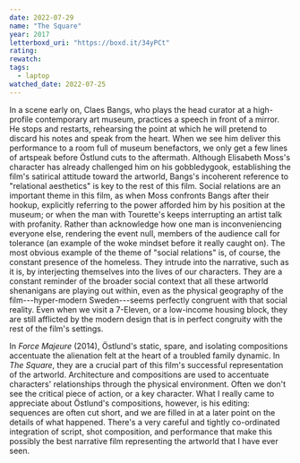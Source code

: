 ```yaml
---
date: 2022-07-29
name: "The Square"
year: 2017
letterboxd_uri: "https://boxd.it/34yPCt"
rating: 
rewatch: 
tags:
  - laptop
watched_date: 2022-07-25
---
```


In a scene early on, Claes Bangs, who plays the head curator at a high-profile contemporary art museum, practices a speech in front of a mirror. He stops and restarts, rehearsing the point at which he will pretend to discard his notes and speak from the heart. When we see him deliver this performance to a room full of museum benefactors, we only get a few lines of artspeak before Östlund cuts to the aftermath. Although Elisabeth Moss's character has already challenged him on his gobbledygook, establishing the film's satirical attitude toward the artworld, Bangs's incoherent reference to "relational aesthetics" is key to the rest of this film. Social relations are an important theme in this film, as when Moss confronts Bangs after their hookup, explicitly referring to the power afforded him by his position at the museum; or when the man with Tourette's keeps interrupting an artist talk with profanity. Rather than acknowledge how one man is inconveniencing everyone else, rendering the event null, members of the audience call for tolerance (an example of the woke mindset before it really caught on). The most obvious example of the theme of "social relations" is, of course, the constant presence of the homeless. They intrude into the narrative, such as it is, by interjecting themselves into the lives of our characters. They are a constant reminder of the broader social context that all these artworld shenanigans are playing out within, even as the physical geography of the film---hyper-modern Sweden---seems perfectly congruent with that social reality. Even when we visit a 7-Eleven, or a low-income housing block, they are still afflicted by the modern design that is in perfect congruity with the rest of the film's settings.

In *Force Majeure* (2014), Östlund's static, spare, and isolating compositions accentuate the alienation felt at the heart of a troubled family dynamic. In *The Square*, they are a crucial part of this film's successful representation of the artworld. Architecture and compositions are used to accentuate characters' relationships through the physical environment. Often we don't see the critical piece of action, or a key character. What I really came to appreciate about Östlund's compositions, however, is his editing: sequences are often cut short, and we are filled in at a later point on the details of what happened. There's a very careful and tightly co-ordinated integration of script, shot composition, and performance that make this possibly the best narrative film representing the artworld that I have ever seen.
